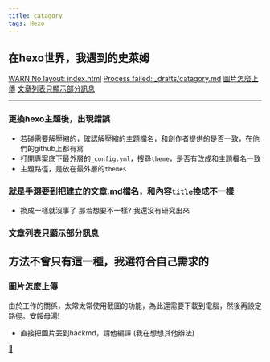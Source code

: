 ```yaml
---
title: catagory
tags: Hexo
---
```

<!-- ![](https://i.imgur.com/a9NpJI6.jpg) -->


## 在hexo世界，我遇到的史萊姆
[WARN No layout: index.html](#更換hexo主題後出現錯誤)
[Process failed: _drafts/catagory.md](#就是手濺要到把建立的文章md檔名和內容title換成不一樣)
[圖片怎麼上傳](#圖片怎麼上傳)
[文章列表只顯示部分訊息](#文章列表只顯示部分訊息)
<!--more-->

---
### 更換hexo主題後，出現錯誤
- 若碰需要解壓縮的，確認解壓縮的主題檔名，和創作者提供的是否一致，在他們的github上都有寫
- 打開專案底下最外層的`_config.yml`，搜尋`theme`，是否有改成和主題檔名一致
- 主題路徑，是放在最外層的`themes`

### 就是手濺要到把建立的文章.md檔名，和內容`title`換成不一樣
- 換成一樣就沒事了
那若想要不一樣?
我還沒有研究出來

### 文章列表只顯示部分訊息
方法不會只有這一種，我選符合自己需求的
- 

### 圖片怎麼上傳
由於工作的關係，太常太常使用截圖的功能，為此還需要下載到電腦，然後再設定路徑。安餒母湯!
- 直接把圖片丟到hackmd，請他編譯 (我在想想其他辦法)

[🔼](#在hexo世界我遇到的史萊姆)